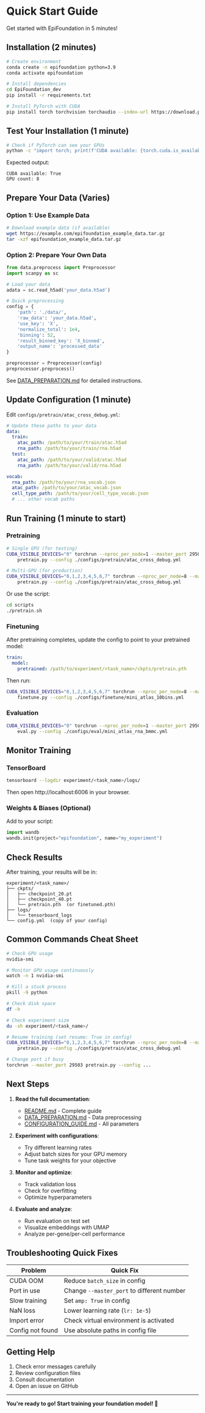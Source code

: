 # Quick Start Guide

Get started with EpiFoundation in 5 minutes!

## Installation (2 minutes)

```bash
# Create environment
conda create -n epifoundation python=3.9
conda activate epifoundation

# Install dependencies
cd EpiFoundation_dev
pip install -r requirements.txt

# Install PyTorch with CUDA
pip install torch torchvision torchaudio --index-url https://download.pytorch.org/whl/cu118
```

## Test Your Installation (1 minute)

```bash
# Check if PyTorch can see your GPUs
python -c "import torch; print(f'CUDA available: {torch.cuda.is_available()}'); print(f'GPU count: {torch.cuda.device_count()}')"
```

Expected output:
```
CUDA available: True
GPU count: 8
```

## Prepare Your Data (Varies)

### Option 1: Use Example Data

```bash
# Download example data (if available)
wget https://example.com/epifoundation_example_data.tar.gz
tar -xzf epifoundation_example_data.tar.gz
```

### Option 2: Prepare Your Own Data

```python
from data.preprocess import Preprocessor
import scanpy as sc

# Load your data
adata = sc.read_h5ad('your_data.h5ad')

# Quick preprocessing
config = {
    'path': './data/',
    'raw_data': 'your_data.h5ad',
    'use_key': 'X',
    'normalize_total': 1e4,
    'binning': 52,
    'result_binned_key': 'X_binned',
    'output_name': 'processed_data'
}

preprocessor = Preprocessor(config)
preprocessor.preprocess()
```

See [DATA_PREPARATION.md](docs/DATA_PREPARATION.md) for detailed instructions.

## Update Configuration (1 minute)

Edit `configs/pretrain/atac_cross_debug.yml`:

```yaml
# Update these paths to your data
data:
  train:
    atac_path: /path/to/your/train/atac.h5ad
    rna_path: /path/to/your/train/rna.h5ad
  test:
    atac_path: /path/to/your/valid/atac.h5ad
    rna_path: /path/to/your/valid/rna.h5ad

vocab:
  rna_path: /path/to/your/rna_vocab.json
  atac_path: /path/to/your/atac_vocab.json
  cell_type_path: /path/to/your/cell_type_vocab.json
  # ... other vocab paths
```

## Run Training (1 minute to start)

### Pretraining

```bash
# Single GPU (for testing)
CUDA_VISIBLE_DEVICES="0" torchrun --nproc_per_node=1 --master_port 29502 \
    pretrain.py --config ./configs/pretrain/atac_cross_debug.yml

# Multi-GPU (for production)
CUDA_VISIBLE_DEVICES="0,1,2,3,4,5,6,7" torchrun --nproc_per_node=8 --master_port 29502 \
    pretrain.py --config ./configs/pretrain/atac_cross_debug.yml
```

Or use the script:

```bash
cd scripts
./pretrain.sh
```

### Finetuning

After pretraining completes, update the config to point to your pretrained model:

```yaml
train:
  model:
    pretrained: /path/to/experiment/<task_name>/ckpts/pretrain.pth
```

Then run:

```bash
CUDA_VISIBLE_DEVICES="0,1,2,3,4,5,6,7" torchrun --nproc_per_node=8 --master_port 29502 \
    finetune.py --config ./configs/finetune/mini_atlas_10bins.yml
```

### Evaluation

```bash
CUDA_VISIBLE_DEVICES="0" torchrun --nproc_per_node=1 --master_port 29502 \
    eval.py --config ./configs/eval/mini_atlas_rna_bmmc.yml
```

## Monitor Training

### TensorBoard

```bash
tensorboard --logdir experiment/<task_name>/logs/
```

Then open http://localhost:6006 in your browser.

### Weights & Biases (Optional)

Add to your script:

```python
import wandb
wandb.init(project="epifoundation", name="my_experiment")
```

## Check Results

After training, your results will be in:

```
experiment/<task_name>/
├── ckpts/
│   ├── checkpoint_20.pt
│   ├── checkpoint_40.pt
│   └── pretrain.pth  (or finetuned.pth)
├── logs/
│   └── tensorboard_logs
└── config.yml  (copy of your config)
```

## Common Commands Cheat Sheet

```bash
# Check GPU usage
nvidia-smi

# Monitor GPU usage continuously
watch -n 1 nvidia-smi

# Kill a stuck process
pkill -9 python

# Check disk space
df -h

# Check experiment size
du -sh experiment/<task_name>/

# Resume training (set resume: True in config)
CUDA_VISIBLE_DEVICES="0,1,2,3,4,5,6,7" torchrun --nproc_per_node=8 --master_port 29502 \
    pretrain.py --config ./configs/pretrain/atac_cross_debug.yml

# Change port if busy
torchrun --master_port 29503 pretrain.py --config ...
```

## Next Steps

1. **Read the full documentation**:
   - [README.md](README.md) - Complete guide
   - [DATA_PREPARATION.md](docs/DATA_PREPARATION.md) - Data preprocessing
   - [CONFIGURATION_GUIDE.md](docs/CONFIGURATION_GUIDE.md) - All parameters

2. **Experiment with configurations**:
   - Try different learning rates
   - Adjust batch sizes for your GPU memory
   - Tune task weights for your objective

3. **Monitor and optimize**:
   - Track validation loss
   - Check for overfitting
   - Optimize hyperparameters

4. **Evaluate and analyze**:
   - Run evaluation on test set
   - Visualize embeddings with UMAP
   - Analyze per-gene/per-cell performance

## Troubleshooting Quick Fixes

| Problem | Quick Fix |
|---------|-----------|
| CUDA OOM | Reduce `batch_size` in config |
| Port in use | Change `--master_port` to different number |
| Slow training | Set `amp: True` in config |
| NaN loss | Lower learning rate (`lr: 1e-5`) |
| Import error | Check virtual environment is activated |
| Config not found | Use absolute paths in config file |

## Getting Help

1. Check error messages carefully
2. Review configuration files
3. Consult documentation
4. Open an issue on GitHub

---

**You're ready to go! Start training your foundation model! 🚀**

